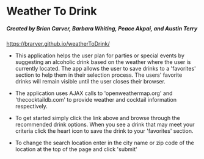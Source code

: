 # Weather To Drink

##### Created by Brian Carver, Barbara Whiting, Peace Akpai, and Austin Terry

https://brarver.github.io/weatherToDrink/ 


* This application helps the user plan for parties or special events by suggesting an alcoholic drink based on the weather where the user is currently located. The app allows the user to save drinks to a 'favorites' section to help them in their selection process. The users' favorite drinks will remain visible until the user closes their browser.

* The application uses AJAX calls to 'openweathermap.org' and 'thecocktaildb.com' to provide weather and cocktail information respectively.

* To get started simply click the link above and browse through the recommended drink options. When you see a drink that may meet your criteria click the heart icon to save the drink to your 'favorites' section.

* To change the search location enter in the city name or zip code of the location at the top of the page and click 'submit'